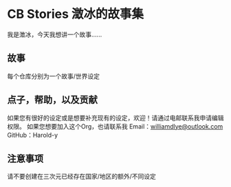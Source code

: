 # CB Stories 澂冰的故事集

我是澂冰，今天我想讲一个故事......

## 故事
每个仓库分别为一个故事/世界设定

## 点子，帮助，以及贡献
如果您有很好的设定或是想要补充现有的设定，欢迎！请通过电邮联系我申请编辑权限。
如果您想要加入这个Org，也请联系我
Email：williamdlye@outlook.com
GitHub：Harold-y

## 注意事项
请不要创建在三次元已经存在国家/地区的额外/不同设定
